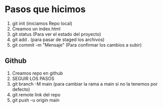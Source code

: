 # Pasos que hicimos

1. git init (iniciamos Repo local)
2. Creamos un index.html
3. git status (Para ver el estado del proyecto)
4. git add . (para pasar de staged los archivos)
5. git commit -m "Mensaje" (Para confirmar los cambios a subir)

## Github

1. Creamos repo en github
2. SEGUIR LOS PASOS
3. git branch -M main (para cambiar la rama a main si no la tenemos por defecto)
4. git remote link del repo
5. git push -u origin main
